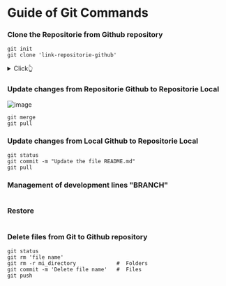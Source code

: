 # Guide of Git Commands

### Clone the Repositorie from Github repository

```
git init
git clone 'link-repositorie-github'
```
<details>
  <summary>Click👆</summary>
  <pre>
  <img src="https://github.com/Adr4563/Workshop-Git-And-Github/assets/135796378/8d0dfc67-c34f-4a76-92e2-b360ff05e884" width="700" height="600"/>
  </pre>
</details>

### Update changes from Repositorie Github to Repositorie Local

![image](https://github.com/Adr4563/Workshop-Git-And-Github/assets/135796378/8c3821b7-25ae-473d-80ce-ef0cdfcb6048)

```
git merge
git pull
```

### Update changes from Local Github to Repositorie Local

```
git status
git commit -m "Update the file README.md"
git pull
```

### Management of development lines "BRANCH"
```
```

### Restore 
```

```

### Delete files from Git to Github repository

```
git status
git rm 'file name'
git rm -r mi_directory             #  Folders
git commit -m 'Delete file name'   #  Files
git push
```
